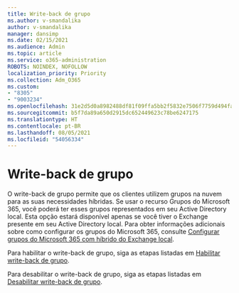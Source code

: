 ```yaml
---
title: Write-back de grupo
ms.author: v-smandalika
author: v-smandalika
manager: dansimp
ms.date: 02/15/2021
ms.audience: Admin
ms.topic: article
ms.service: o365-administration
ROBOTS: NOINDEX, NOFOLLOW
localization_priority: Priority
ms.collection: Adm_O365
ms.custom:
- "8305"
- "9003234"
ms.openlocfilehash: 31e2d5d0a8982488df81f09ffa5bb2f5832e7506f7759d494fa484c629dbbc0e
ms.sourcegitcommit: b5f7da89a650d2915dc652449623c78be6247175
ms.translationtype: HT
ms.contentlocale: pt-BR
ms.lasthandoff: 08/05/2021
ms.locfileid: "54056334"
---
```

# <a name="group-writeback"></a>Write-back de grupo

O write-back de grupo permite que os clientes utilizem grupos na nuvem para as suas necessidades híbridas. Se usar o recurso Grupos do Microsoft 365, você poderá ter esses grupos representados em seu Active Directory local. Esta opção estará disponível apenas se você tiver o Exchange presente em seu Active Directory local. Para obter informações adicionais sobre como configurar os grupos do Microsoft 365, consulte [Configurar grupos do Microsoft 365 com híbrido do Exchange local](https://docs.microsoft.com/exchange/hybrid-deployment/set-up-microsoft-365-groups#enable-group-writeback-in-azure-ad-connect).

Para habilitar o write-back de grupo, siga as etapas listadas em [Habilitar write-back de grupo](https://docs.microsoft.com/azure/active-directory/hybrid/how-to-connect-group-writeback#enable-group-writeback). 

Para desabilitar o write-back de grupo, siga as etapas listadas em [Desabilitar write-back de grupo](https://docs.microsoft.com/azure/active-directory/hybrid/how-to-connect-group-writeback#disabling-group-writeback).